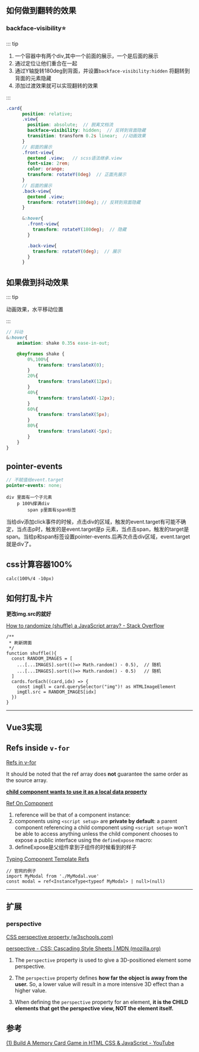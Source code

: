 







## 如何做到翻转的效果



### backface-visibility⭐

::: tip

1. 一个容器中有两个div,其中一个前面的展示，一个是后面的展示
2. 通过定位让他们重合在一起
3. 通过Y轴旋转180deg到背面，并设置`backface-visibility:hidden` 将翻转到背面的元素隐藏
4. 添加过渡效果就可以实现翻转的效果

:::

```scss
.card{
      position: relative;
      .view{
        position: absolute;  // 脱离文档流
        backface-visibility: hidden;  // 反转到背面隐藏
        transition: transform 0.2s linear;  //动画效果
      }
	  // 前面的展示
      .front-view{
        @extend .view;   // scss语法继承.view
        font-size: 2rem;
        color: orange;
        transform: rotateY(0deg)  // 正面先展示
      }
      // 后面的展示
      .back-view{
        @extend .view;
        transform: rotateY(180deg); // 反转到背面隐藏
      }

      &:hover{
        .front-view{
          transform: rotateY(180deg);  // 隐藏
        }

        .back-view{
          transform: rotateY(0deg);  // 展示
        }
      }
```



## 如果做到抖动效果

::: tip

动画效果，水平移动位置

:::

```scss
// 抖动
&:hover{
    animation: shake 0.35s ease-in-out;

    @keyframes shake {
        0%,100%{
            transform: translateX(0);
        }
        20%{
            transform: translateX(12px);
        }
        40%{
            transform: translateX(-12px);
        }
        60%{
            transform: translateX(5px);
        }
        80%{
            transform: translateX(-5px);
        }
    }
}
```



## pointer-events

```scss
// 不赋值给event.target
pointer-events: none;
```

```
div 里面有一个子元素
	p 100%撑满div
		span p里面有span标签
```

当给div添加click事件的时候，点击div的区域，触发的event.target有可能不确定，当点击p时，触发的是event.target是p 元素，当点击span，触发的target是span。当给p和span标签设置pointer-events.后再次点击div区域，event.target就是div了。

## css计算容器100%

```
calc(100%/4 -10px)
```



## 如何打乱卡片

**更改img.src的就好**

[How to randomize (shuffle) a JavaScript array? - Stack Overflow](https://stackoverflow.com/questions/2450954/how-to-randomize-shuffle-a-javascript-array)

```tsx
/**
 * 刷新牌面
 */
function shuffle(){
  const RANDOM_IMAGES = [
    ...[...IMAGES].sort(()=> Math.random() - 0.5),  // 随机
    ...[...IMAGES].sort(()=> Math.random() - 0.5)   // 随机
  ]
  cards.forEach((card,idx) => {
    const imgEl = card.querySelector("img")! as HTMLImageElement
    imgEl.src = RANDOM_IMAGES[idx]
  })
}
```

----------



## Vue3实现



## Refs inside `v-for`

[Refs in v-for](https://vuejs.org/guide/essentials/template-refs.html#refs-inside-v-for)

It should be noted that the ref array does **not** guarantee the same order as the source array.

[**child component wants to use it as a local data property**](https://vuejs.org/guide/components/props.html#one-way-data-flow)

[Ref On Component](https://vuejs.org/guide/essentials/template-refs.html#ref-on-component)

1. reference will be that of a component instance:
2. components using `<script setup>` are **private by default**: a parent component referencing a child component using `<script setup>` won't be able to access anything unless the child component chooses to expose a public interface using the `defineExpose` macro:
3. defineExpose是父组件拿到子组件的时候看到的样子

[Typing Component Template Refs](https://vuejs.org/guide/typescript/composition-api.html#typing-component-template-refs)

```tsx
// 官网的例子
import MyModal from './MyModal.vue'
const modal = ref<InstanceType<typeof MyModal> | null>(null)
```



----------





## 扩展

### perspective

[CSS perspective property (w3schools.com)](https://www.w3schools.com/cssref/css3_pr_perspective.asp)

[perspective - CSS: Cascading Style Sheets | MDN (mozilla.org)](https://developer.mozilla.org/en-US/docs/Web/CSS/perspective)

1. The `perspective` property is used to give a 3D-positioned element some perspective.

2. The `perspective` property defines **how far the object is away from the user.** So, a lower value will result in a more intensive 3D effect than a higher value.

3. When defining the `perspective` property for an element, **it is the CHILD elements that get the perspective view, NOT the element itself.**

## 参考

[(1) Build A Memory Card Game in HTML CSS & JavaScript - YouTube](https://www.youtube.com/watch?v=DABkhfsBAWw)